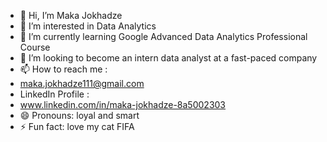 - 👋 Hi, I’m Maka Jokhadze
- 👀 I’m interested in Data Analytics
- 🌱 I’m currently learning Google Advanced Data Analytics Professional Course
- 💞️ I’m looking to become an intern data analyst at a fast-paced company 
- 📫 How to reach me :
- maka.jokhadze111@gmail.com
-  LinkedIn Profile :
-  www.linkedin.com/in/maka-jokhadze-8a5002303
- 😄 Pronouns: loyal and smart
- ⚡ Fun fact: love my cat FIFA 
